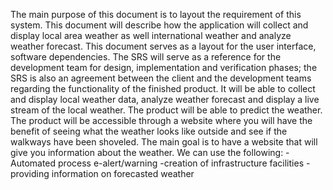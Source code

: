 The main purpose of this document is to layout the requirement of this system. This document will describe
how the application will collect and display local area weather as well international weather and analyze
weather forecast. This document serves as a layout for the user interface, software dependencies. The SRS
will serve as a reference for the development team for design, implementation and verification phases; the
SRS is also an agreement between the client and the development teams regarding the functionality of the
finished product. 
It will be able to collect and display local weather data, analyze weather forecast and display a live stream of the local weather. The product will be able to predict the weather. The product will be accessible through a
website where you will have the benefit of seeing what the weather looks like outside and see if the walkways
have been shoveled. The main goal is to have a website that will give you information about the weather. We
can use the following:
-Automated process e-alert/warning
-creation of infrastructure facilities
-providing information on forecasted weather
